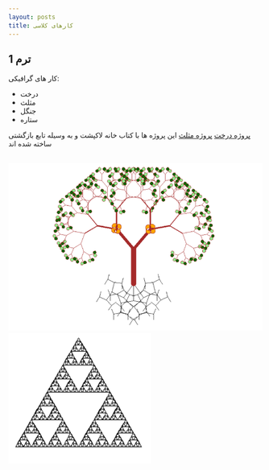 ```yaml
---
layout: posts
title: کارهای کلاسی
---
```


## ترم 1
کار های گرافیکی:
- درخت
- مثلث
- جنگل
- ستاره

[پروژه درخت](file:///C:/git/FC02031.copy/S9/tree.html)
[پروژه مثلث](file:///C:/git/FC02031.copy/S9/triangle.html)
این پروژه ها با کتاب خانه لاکپشت و به وسیله تابع بازگشتی ساخته شده اند



![alt text](../assets/images/tree.png "Team Picture")
![alt text](../assets/images/triangle.png "Team Picture")
---

